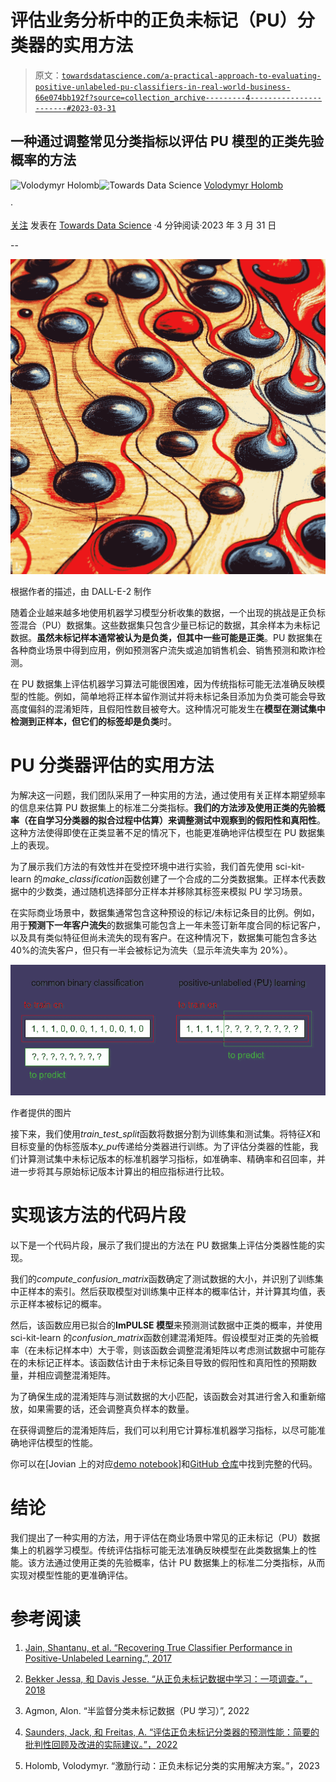 # 评估业务分析中的**正负未标记（PU）分类器**的实用方法

> 原文：[`towardsdatascience.com/a-practical-approach-to-evaluating-positive-unlabeled-pu-classifiers-in-real-world-business-66e074bb192f?source=collection_archive---------4-----------------------#2023-03-31`](https://towardsdatascience.com/a-practical-approach-to-evaluating-positive-unlabeled-pu-classifiers-in-real-world-business-66e074bb192f?source=collection_archive---------4-----------------------#2023-03-31)

## 一种通过调整常见分类指标以评估 PU 模型的正类先验概率的方法

[](https://wldmrgml.medium.com/?source=post_page-----66e074bb192f--------------------------------)![Volodymyr Holomb](https://wldmrgml.medium.com/?source=post_page-----66e074bb192f--------------------------------)[](https://towardsdatascience.com/?source=post_page-----66e074bb192f--------------------------------)![Towards Data Science](https://towardsdatascience.com/?source=post_page-----66e074bb192f--------------------------------) [Volodymyr Holomb](https://wldmrgml.medium.com/?source=post_page-----66e074bb192f--------------------------------)

·

[关注](https://medium.com/m/signin?actionUrl=https%3A%2F%2Fmedium.com%2F_%2Fsubscribe%2Fuser%2F95923fba037b&operation=register&redirect=https%3A%2F%2Ftowardsdatascience.com%2Fa-practical-approach-to-evaluating-positive-unlabeled-pu-classifiers-in-real-world-business-66e074bb192f&user=Volodymyr+Holomb&userId=95923fba037b&source=post_page-95923fba037b----66e074bb192f---------------------post_header-----------) 发表在 [Towards Data Science](https://towardsdatascience.com/?source=post_page-----66e074bb192f--------------------------------) ·4 分钟阅读·2023 年 3 月 31 日[](https://medium.com/m/signin?actionUrl=https%3A%2F%2Fmedium.com%2F_%2Fvote%2Ftowards-data-science%2F66e074bb192f&operation=register&redirect=https%3A%2F%2Ftowardsdatascience.com%2Fa-practical-approach-to-evaluating-positive-unlabeled-pu-classifiers-in-real-world-business-66e074bb192f&user=Volodymyr+Holomb&userId=95923fba037b&source=-----66e074bb192f---------------------clap_footer-----------)

--

[](https://medium.com/m/signin?actionUrl=https%3A%2F%2Fmedium.com%2F_%2Fbookmark%2Fp%2F66e074bb192f&operation=register&redirect=https%3A%2F%2Ftowardsdatascience.com%2Fa-practical-approach-to-evaluating-positive-unlabeled-pu-classifiers-in-real-world-business-66e074bb192f&source=-----66e074bb192f---------------------bookmark_footer-----------)![](img/8d6a7407a8e7d7a25b7036830c443aa2.png)

根据作者的描述，由 DALL-E-2 制作

随着企业越来越多地使用机器学习模型分析收集的数据，一个出现的挑战是正负标签混合（PU）数据集。这些数据集只包含少量已标记的数据，其余样本为未标记数据。**虽然未标记样本通常被认为是负类，但其中一些可能是正类**。PU 数据集在各种商业场景中得到应用，例如预测客户流失或追加销售机会、销售预测和欺诈检测。

在 PU 数据集上评估机器学习算法可能很困难，因为传统指标可能无法准确反映模型的性能。例如，简单地将正样本留作测试并将未标记条目添加为负类可能会导致高度偏斜的混淆矩阵，且假阳性数目被夸大。这种情况可能发生在**模型在测试集中检测到正样本，但它们的标签却是负类**时。

# PU 分类器评估的实用方法

为解决这一问题，我们团队采用了一种实用的方法，通过使用有关正样本期望频率的信息来估算 PU 数据集上的标准二分类指标。**我们的方法涉及使用正类的先验概率（在自学习分类器的拟合过程中估算）来调整测试中观察到的假阳性和真阳性**。这种方法使得即使在正类显著不足的情况下，也能更准确地评估模型在 PU 数据集上的表现。

为了展示我们方法的有效性并在受控环境中进行实验，我们首先使用 sci-kit-learn 的*make_classification*函数创建了一个合成的二分类数据集。正样本代表数据中的少数类，通过随机选择部分正样本并移除其标签来模拟 PU 学习场景。

在实际商业场景中，数据集通常包含这种预设的标记/未标记条目的比例。例如，用于**预测下一年客户流失**的数据集可能包含上一年未签订新年度合同的标记客户，以及具有类似特征但尚未流失的现有客户。在这种情况下，数据集可能包含多达 40%的流失客户，但只有一半会被标记为流失（显示年流失率为 20%）。

![](img/a5ef4cb61b34b96594b8ded20e60fdad.png)

作者提供的图片

接下来，我们使用*train_test_split*函数将数据分割为训练集和测试集。将特征*X*和目标变量的伪标签版本*y_pu*传递给分类器进行训练。为了评估分类器的性能，我们计算测试集中未标记版本的标准机器学习指标，如准确率、精确率和召回率，并进一步将其与原始标记版本计算出的相应指标进行比较。

# 实现该方法的代码片段

以下是一个代码片段，展示了我们提出的方法在 PU 数据集上评估分类器性能的实现。

我们的*compute_confusion_matrix*函数确定了测试数据的大小，并识别了训练集中正样本的索引。然后获取模型对训练集中正样本的概率估计，并计算其均值，表示正样本被标记的概率。

然后，该函数应用已拟合的**ImPULSE 模型**来预测测试数据中正类的概率，并使用 sci-kit-learn 的*confusion_matrix*函数创建混淆矩阵。假设模型对正类的先验概率（在未标记样本中）大于零，则该函数会调整混淆矩阵以考虑测试数据中可能存在的未标记正样本。该函数估计由于未标记条目导致的假阳性和真阳性的预期数量，并相应调整混淆矩阵。

为了确保生成的混淆矩阵与测试数据的大小匹配，该函数会对其进行舍入和重新缩放，如果需要的话，还会调整真负样本的数量。

在获得调整后的混淆矩阵后，我们可以利用它计算标准机器学习指标，以尽可能准确地评估模型的性能。

你可以在[Jovian 上的对应[demo notebook](https://jovian.com/wldmrgml/impulse-conf-mtx-demo-git)]和[GitHub 仓库](https://github.com/woldemarg/self_training_pu.git)中找到完整的代码。

# 结论

我们提出了一种实用的方法，用于评估在商业场景中常见的正未标记（PU）数据集上的机器学习模型。传统评估指标可能无法准确反映模型在此类数据集上的性能。该方法通过使用正类的先验概率，估计 PU 数据集上的标准二分类指标，从而实现对模型性能的更准确评估。

# 参考阅读

1.  [Jain, Shantanu, et al. “Recovering True Classifier Performance in Positive-Unlabeled Learning.”, 2017](https://doi.org/10.48550/arXiv.1702.00518)

1.  [Bekker Jessa, 和 Davis Jesse. “从正负未标记数据中学习：一项调查。”，2018](https://doi.org/10.48550/arXiv.1811.04820)

1.  Agmon, Alon. “半监督分类未标记数据（PU 学习）”, 2022

1.  [Saunders, Jack, 和 Freitas, A. “评估正负未标记分类器的预测性能：简要的批判性回顾及改进的实际建议。”，2022](https://doi.org/10.48550/arXiv.2206.02423)

1.  Holomb, Volodymyr. “激励行动：正负未标记分类的实用解决方案。”，2023
